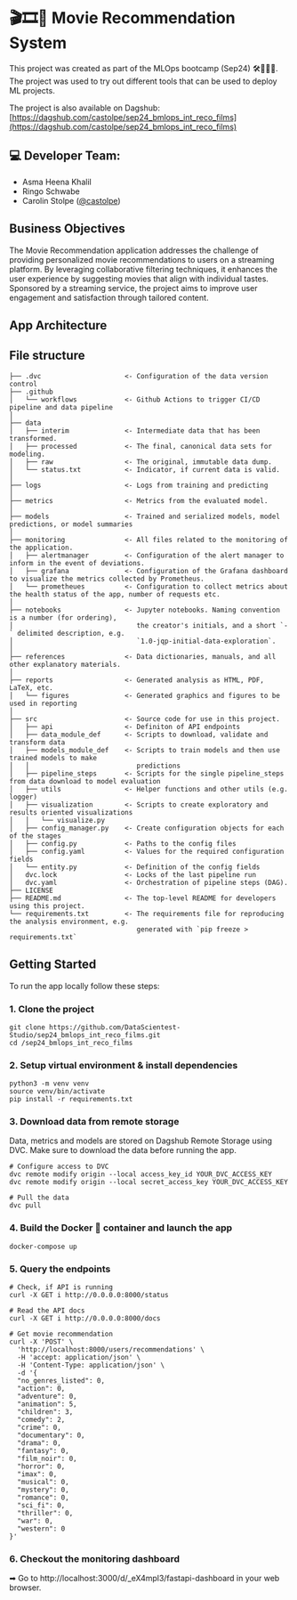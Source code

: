 
# 🎬🎞📶 Movie Recommendation System 

This project was created as part of the MLOps bootcamp (Sep24) 🛠👷🏻‍♂️. The project was used to try out different tools that can be used to deploy ML projects.

The project is also available on Dagshub: [https://dagshub.com/castolpe/sep24_bmlops_int_reco_films](https://dagshub.com/castolpe/sep24_bmlops_int_reco_films)

## 💻 Developer Team:
- Asma Heena Khalil
- Ringo Schwabe 
- Carolin Stolpe ([@castolpe](https://github.com/castolpe))

## Business Objectives

The Movie Recommendation application addresses the challenge of providing personalized movie recommendations to users on a streaming platform. By leveraging collaborative filtering techniques, it enhances the user experience by suggesting movies that align with individual tastes. Sponsored by a streaming service, the project aims to improve user engagement and satisfaction through tailored content.

## App Architecture

## File structure
```
├── .dvc                     <- Configuration of the data version control
├── .github
│   └── workflows            <- Github Actions to trigger CI/CD pipeline and data pipeline 
│ 
├── data
│   ├── interim              <- Intermediate data that has been transformed.
│   ├── processed            <- The final, canonical data sets for modeling.
│   ├── raw                  <- The original, immutable data dump.
│   └── status.txt           <- Indicator, if current data is valid.
│
├── logs                     <- Logs from training and predicting
│
├── metrics                  <- Metrics from the evaluated model.
│ 
├── models                   <- Trained and serialized models, model predictions, or model summaries
│
├── monitoring               <- All files related to the monitoring of the application.
│   ├── alertmanager         <- Configuration of the alert manager to inform in the event of deviations. 
│   ├── grafana              <- Configuration of the Grafana dashboard to visualize the metrics collected by Prometheus.
│   └── prometheues          <- Configuration to collect metrics about the health status of the app, number of requests etc.
│
├── notebooks                <- Jupyter notebooks. Naming convention is a number (for ordering),
│                               the creator's initials, and a short `-` delimited description, e.g.
│                               `1.0-jqp-initial-data-exploration`.
│
├── references               <- Data dictionaries, manuals, and all other explanatory materials.
│
├── reports                  <- Generated analysis as HTML, PDF, LaTeX, etc.
│   └── figures              <- Generated graphics and figures to be used in reporting
│
├── src                      <- Source code for use in this project.
│   ├── api                  <- Definiton of API endpoints
│   ├── data_module_def      <- Scripts to download, validate and transform data
│   ├── models_module_def    <- Scripts to train models and then use trained models to make
│   │                           predictions
│   ├── pipeline_steps       <- Scripts for the single pipeline_steps from data download to model evaluation
│   ├── utils                <- Helper functions and other utils (e.g. logger)
│   ├── visualization        <- Scripts to create exploratory and results oriented visualizations
│   │   └── visualize.py
│   ├── config_manager.py    <- Create configuration objects for each of the stages
│   ├── config.py            <- Paths to the config files
│   ├── config.yaml          <- Values for the required configuration fields 
│   └── entity.py            <- Definition of the config fields
│   dvc.lock                 <- Locks of the last pipeline run
│   dvc.yaml                 <- Orchestration of pipeline steps (DAG).
├── LICENSE
├── README.md                <- The top-level README for developers using this project.
└── requirements.txt         <- The requirements file for reproducing the analysis environment, e.g.
                                generated with `pip freeze > requirements.txt`
```

## Getting Started

To run the app locally follow these steps:

### 1. Clone the project
```
git clone https://github.com/DataScientest-Studio/sep24_bmlops_int_reco_films.git
cd /sep24_bmlops_int_reco_films
```

### 2. Setup virtual environment & install dependencies
```
python3 -m venv venv
source venv/bin/activate
pip install -r requirements.txt
```

### 3. Download data from remote storage
Data, metrics and models are stored on Dagshub Remote Storage using DVC. Make sure to download 
the data before running the app.
```
# Configure access to DVC
dvc remote modify origin --local access_key_id YOUR_DVC_ACCESS_KEY
dvc remote modify origin --local secret_access_key YOUR_DVC_ACCESS_KEY

# Pull the data
dvc pull
```

### 4. Build the Docker 🐳 container and launch the app
```
docker-compose up
```

### 5. Query the endpoints
```
# Check, if API is running
curl -X GET i http://0.0.0.0:8000/status

# Read the API docs
curl -X GET i http://0.0.0.0:8000/docs

# Get movie recommendation
curl -X 'POST' \
  'http://localhost:8000/users/recommendations' \
  -H 'accept: application/json' \
  -H 'Content-Type: application/json' \
  -d '{
  "no_genres_listed": 0,
  "action": 0,
  "adventure": 0,
  "animation": 5,
  "children": 3,
  "comedy": 2,
  "crime": 0,
  "documentary": 0,
  "drama": 0,
  "fantasy": 0,
  "film_noir": 0,
  "horror": 0,
  "imax": 0,
  "musical": 0,
  "mystery": 0,
  "romance": 0,
  "sci_fi": 0,
  "thriller": 0,
  "war": 0,
  "western": 0
}'

```

### 6. Checkout the monitoring dashboard

➡ Go to http://localhost:3000/d/_eX4mpl3/fastapi-dashboard in your web browser.
